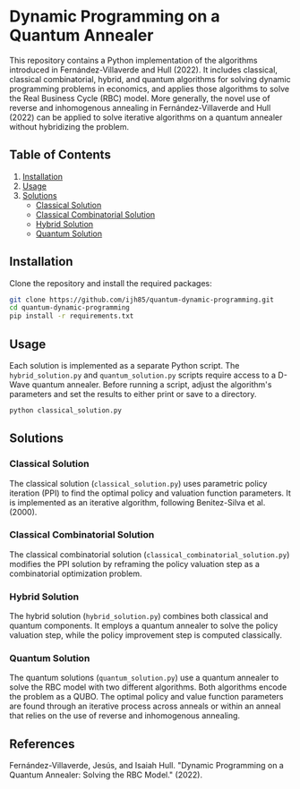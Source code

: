 # Dynamic Programming on a Quantum Annealer

This repository contains a Python implementation of the algorithms introduced in Fernández-Villaverde and Hull (2022). It includes classical, classical combinatorial, hybrid, and quantum algorithms for solving dynamic programming problems in economics, and applies those algorithms to solve the Real Business Cycle (RBC) model. More generally, the novel use of reverse and inhomogenous annealing in Fernández-Villaverde and Hull (2022) can be applied to solve iterative algorithms on a quantum annealer without hybridizing the problem.

## Table of Contents

1. [Installation](#installation)
2. [Usage](#usage)
3. [Solutions](#solutions)
   - [Classical Solution](#classical-solution)
   - [Classical Combinatorial Solution](#classical-combinatorial-solution)
   - [Hybrid Solution](#hybrid-solution)
   - [Quantum Solution](#quantum-solution)

## Installation

Clone the repository and install the required packages:

```bash
git clone https://github.com/ijh85/quantum-dynamic-programming.git
cd quantum-dynamic-programming
pip install -r requirements.txt
```

## Usage

Each solution is implemented as a separate Python script. The `hybrid_solution.py` and `quantum_solution.py` scripts require access to a D-Wave quantum annealer. Before running a script, adjust the algorithm's parameters and set the results to either print or save to a directory.

```bash
python classical_solution.py
```

## Solutions

### Classical Solution
The classical solution (`classical_solution.py`) uses parametric policy iteration (PPI) to find the optimal policy and valuation function parameters. It is implemented as an iterative algorithm, following Benitez-Silva et al. (2000).

### Classical Combinatorial Solution
The classical combinatorial solution (`classical_combinatorial_solution.py`) modifies the PPI solution by reframing the policy valuation step as a combinatorial optimization problem.

### Hybrid Solution
The hybrid solution (`hybrid_solution.py`) combines both classical and quantum components. It employs a quantum annealer to solve the policy valuation step, while the policy improvement step is computed classically.

### Quantum Solution
The quantum solutions (`quantum_solution.py`) use a quantum annealer to solve the RBC model with two different algorithms. Both algorithms encode the problem as a QUBO. The optimal policy and value function parameters are found through an iterative process across anneals or within an anneal that relies on the use of reverse and inhomogenous annealing.

## References

Fernández-Villaverde, Jesús, and Isaiah Hull. "Dynamic Programming on a Quantum Annealer: Solving the RBC Model." (2022).